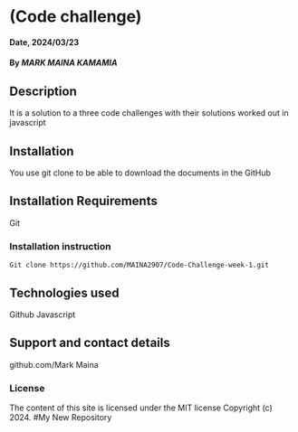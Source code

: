 
# (Code challenge)

#### Date, 2024/03/23

#### By *MARK MAINA KAMAMIA*

## Description
It is a solution to a three code challenges with their solutions worked out in javascript 

## Installation
You use git clone to be able to download the documents in the GitHub

## Installation Requirements
Git

### Installation instruction
```
Git clone https://github.com/MAINA2907/Code-Challenge-week-1.git
```

<!-- # Live Link
[Git](gh-pages link) -->

## Technologies used
Github
Javascript

## Support and contact details
github.com/Mark Maina

### License
The content of this site is licensed under the MIT license
Copyright (c) 2024.
#My New Repository

